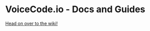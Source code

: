 # VoiceCode.io - Docs and Guides

[Head on over to the wiki!](https://github.com/VoiceCode/docs/wiki)
